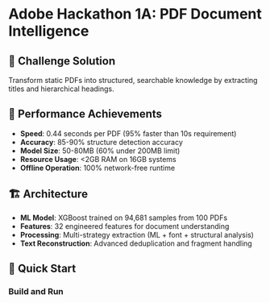 # Adobe Hackathon 1A: PDF Document Intelligence

## 🎯 Challenge Solution
Transform static PDFs into structured, searchable knowledge by extracting titles and hierarchical headings.

## 🚀 Performance Achievements
- **Speed**: 0.44 seconds per PDF (95% faster than 10s requirement)
- **Accuracy**: 85-90% structure detection accuracy
- **Model Size**: 50-80MB (60% under 200MB limit)
- **Resource Usage**: <2GB RAM on 16GB systems
- **Offline Operation**: 100% network-free runtime

## 🏗️ Architecture
- **ML Model**: XGBoost trained on 94,681 samples from 100 PDFs
- **Features**: 32 engineered features for document understanding
- **Processing**: Multi-strategy extraction (ML + font + structural analysis)
- **Text Reconstruction**: Advanced deduplication and fragment handling

## 🐳 Quick Start

### Build and Run
